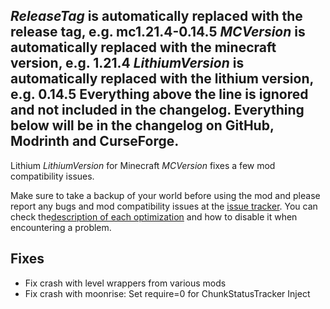 _ReleaseTag_ is automatically replaced with the release tag, e.g. mc1.21.4-0.14.5
_MCVersion_ is automatically replaced with the minecraft version, e.g. 1.21.4
_LithiumVersion_ is automatically replaced with the lithium version, e.g. 0.14.5
Everything above the line is ignored and not included in the changelog. Everything below will be in the
changelog on GitHub, Modrinth and CurseForge.
----------
Lithium _LithiumVersion_ for Minecraft _MCVersion_ fixes a few mod compatibility issues.

Make sure to take a backup of your world before using the mod and please report any bugs and mod compatibility issues at the [issue tracker](https://github.com/CaffeineMC/lithium-fabric/issues). You can check the[description of each optimization](https://github.com/CaffeineMC/lithium/blob/_ReleaseTag_/lithium-mixin-config.md) and how to disable it when encountering a problem.

## Fixes
- Fix crash with level wrappers from various mods
- Fix crash with moonrise: Set require=0 for ChunkStatusTracker Inject
